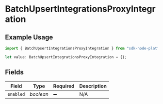 # BatchUpsertIntegrationsProxyIntegration

## Example Usage

```typescript
import { BatchUpsertIntegrationsProxyIntegration } from "sdk-node-platform/models/operations";

let value: BatchUpsertIntegrationsProxyIntegration = {};
```

## Fields

| Field              | Type               | Required           | Description        |
| ------------------ | ------------------ | ------------------ | ------------------ |
| `enabled`          | *boolean*          | :heavy_minus_sign: | N/A                |